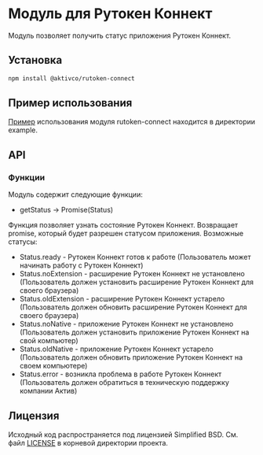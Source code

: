 # Модуль для Рутокен Коннект

Модуль позволяет получить статус приложения Рутокен Коннект.

## Установка

```sh
npm install @aktivco/rutoken-connect
```

## Пример использования

[Пример](example/README.md) использования модуля rutoken-connect находится в директории example.

## API

### Функции

Модуль содержит следующие функции:

* getStatus -> Promise(Status)

Функция позволяет узнать состояние Рутокен Коннект. Возвращает promise, который будет разрешен статусом приложения.
Возможные статусы:
* Status.ready - Рутокен Коннект готов к работе (Пользователь может начинать работу с Рутокен Коннект)
* Status.noExtension - расширение Рутокен Коннект не установлено  (Пользователь должен установить расширение Рутокен Коннект для своего браузера)
* Status.oldExtension - расширение Рутокен Коннект устарело (Пользователь должен обновить расширение Рутокен Коннект для своего браузера)
* Status.noNative - приложение Рутокен Коннект не установлено (Пользователь должен установить приложение Рутокен Коннект на свой компьютер)
* Status.oldNative - приложение Рутокен Коннект устарело (Пользователь должен обновить приложение Рутокен Коннект на своем компьютере)
* Status.error - возникла проблема в работе Рутокен Коннект (Пользователь должен обратиться в техническую поддержку компании Актив)

## Лицензия

Исходный код распространяется под лицензией Simplified BSD. См. файл [LICENSE](LICENSE) в корневой директории проекта.
